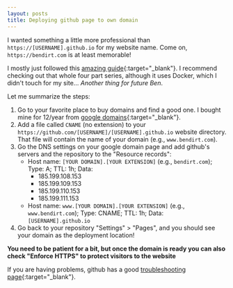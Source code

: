 ```yaml
---
layout: posts
title: Deploying github page to own domain
---
```


I wanted something a little more professional than `https://[USERNAME].github.io` for my website name. Come on, `https://bendirt.com` is at least memorable!

I mostly just followed this [amazing guide](https://www.cross-validated.com/Personal-website-with-Minimal-Mistakes-Jekyll-Theme-HOWTO-Part-III/){:target="_blank"}. I recommend checking out that whole four part series, although it uses Docker, which I didn't touch for my site... *Another thing for future Ben*.

Let me summarize the steps:

  1. Go to your favorite place to buy domains and find a good one. I bought mine for 12/year from [google domains](https://domains.google/){:target="_blank"}.
  1. Add a file called `CNAME` (no extension) to your `https://github.com/[USERNAME]/[USERNAME].github.io` website directory. That file will contain the name of your domain (e.g., `www.bendirt.com`).
  1. Go the DNS settings on your google domain page and add github's servers and the repository to the "Resource records":
      - Host name: `[YOUR DOMAIN].[YOUR EXTENSION]` (e.g., `bendirt.com`); Type: A; TTL: 1h; Data:
        - 185.199.108.153
        - 185.199.109.153
        - 185.199.110.153
        - 185.199.111.153
      - Host name: `www.[YOUR DOMAIN].[YOUR EXTENSION]` (e.g., `www.bendirt.com`); Type: CNAME; TTL: 1h; Data: `[USERNAME].github.io`
  1. Go back to your repository "Settings" > "Pages", and you should see your domain as the deployment location! 

**You need to be patient for a bit, but once the domain is ready you can also check "Enforce HTTPS" to protect visitors to the website**

If you are having problems, github has a good [troubleshooting page](https://docs.github.com/en/pages/configuring-a-custom-domain-for-your-github-pages-site/troubleshooting-custom-domains-and-github-pages){:target="_blank"}.